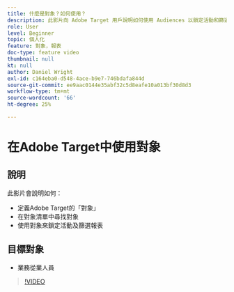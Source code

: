 ```yaml
---
title: 什麼是對象？如何使用？
description: 此影片向 Adobe Target 用戶說明如何使用 Audiences 以鎖定活動和篩選報表。
role: User
level: Beginner
topic: 個人化
feature: 對象，報表
doc-type: feature video
thumbnail: null
kt: null
author: Daniel Wright
exl-id: c164eba0-d548-4ace-b9e7-746bdafa844d
source-git-commit: ee9aac0144e35abf32c5d8eafe10a013bf30d8d3
workflow-type: tm+mt
source-wordcount: '66'
ht-degree: 25%

---
```


# 在Adobe Target中使用對象

## 說明

此影片會說明如何：

* 定義Adobe Target的「對象」
* 在對象清單中尋找對象
* 使用對象來鎖定活動及篩選報表

## 目標對象

* 業務從業人員

>[!VIDEO](https://video.tv.adobe.com/v/17398/?quality=12)
